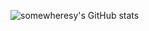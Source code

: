 ![somewheresy's GitHub stats](https://github-readme-stats.vercel.app/api?username=somewheresy&show_icons=true&theme=radical)

